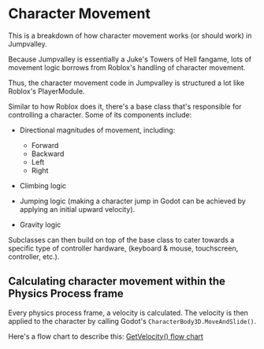# Character Movement

This is a breakdown of how character movement works (or should work) in Jumpvalley.

Because Jumpvalley is essentially a Juke's Towers of Hell fangame, lots of movement logic borrows from Roblox's handling of character movement.

Thus, the character movement code in Jumpvalley is structured a lot like Roblox's PlayerModule.

Similar to how Roblox does it, there's a base class that's responsible for controlling a character. Some of its components include:

- Directional magnitudes of movement, including:
	- Forward
	- Backward
	- Left
	- Right

- Climbing logic
- Jumping logic (making a character jump in Godot can be achieved by applying an initial upward velocity).
- Gravity logic

Subclasses can then build on top of the base class to cater towards a specific type of controller hardware, (keyboard & mouse, touchscreen, controller, etc.).

## Calculating character movement within the Physics Process frame

Every physics process frame, a velocity is calculated. The velocity is then applied to the character by calling Godot's ```CharacterBody3D.MoveAndSlide()```.

Here's a flow chart to describe this: [GetVelocity() flow chart](https://viewer.diagrams.net/?tags=%7B%7D&highlight=0000ff&edit=_blank&layers=1&nav=1&title=movement_velocity.drawio#Uhttps%3A%2F%2Fraw.githubusercontent.com%2FUTheDev%2Fjumpvalley%2Fmain%2Fdocs%2Fplayer%2Fmovement_velocity.drawio)
